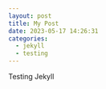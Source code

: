 ```yaml
---
layout: post
title: My Post
date: 2023-05-17 14:26:31
categories:
  - jekyll
  - testing
---
```

Testing Jekyll
